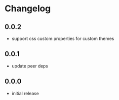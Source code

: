 # Changelog

## 0.0.2
- support css custom properties for custom themes

## 0.0.1
- update peer deps

## 0.0.0
- initial release